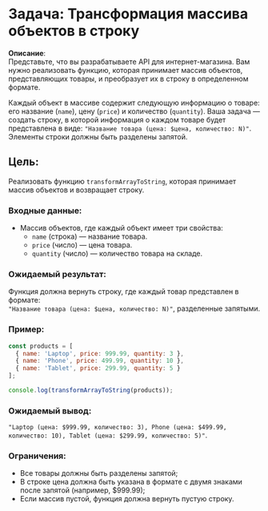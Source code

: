 # Задача: Трансформация массива объектов в строку

**Описание**:  
Представьте, что вы разрабатываете API для интернет-магазина. Вам нужно реализовать функцию, которая принимает массив объектов, представляющих товары, и преобразует их в строку в определенном формате.

Каждый объект в массиве содержит следующую информацию о товаре: его название (`name`), цену (`price`) и количество (`quantity`). Ваша задача — создать строку, в которой информация о каждом товаре будет представлена в виде: `"Название товара (цена: $цена, количество: N)"`. Элементы строки должны быть разделены запятой.

## Цель:  
Реализовать функцию `transformArrayToString`, которая принимает массив объектов и возвращает строку.

### Входные данные:  
- Массив объектов, где каждый объект имеет три свойства:
  - `name` (строка) — название товара.
  - `price` (число) — цена товара.
  - `quantity` (число) — количество товара на складе.

### Ожидаемый результат:  
Функция должна вернуть строку, где каждый товар представлен в формате:  
`"Название товара (цена: $цена, количество: N)"`, разделенные запятыми.

### Пример:

```javascript
const products = [
  { name: 'Laptop', price: 999.99, quantity: 3 },
  { name: 'Phone', price: 499.99, quantity: 10 },
  { name: 'Tablet', price: 299.99, quantity: 5 }
];

console.log(transformArrayToString(products));
```

### Ожидаемый вывод:  
`"Laptop (цена: $999.99, количество: 3), Phone (цена: $499.99, количество: 10), Tablet (цена: $299.99, количество: 5)"`.

### Ограничения: 
- Все товары должны быть разделены запятой;
- В строке цена должна быть указана в формате с двумя знаками после запятой (например, $999.99);
- Если массив пустой, функция должна вернуть пустую строку.